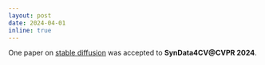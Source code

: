 ```yaml
---
layout: post
date: 2024-04-01
inline: true
---
```


One paper on [stable diffusion](https://openreview.net/forum?id=XFYqhBBB61) was accepted to **SynData4CV@CVPR 2024**. 
